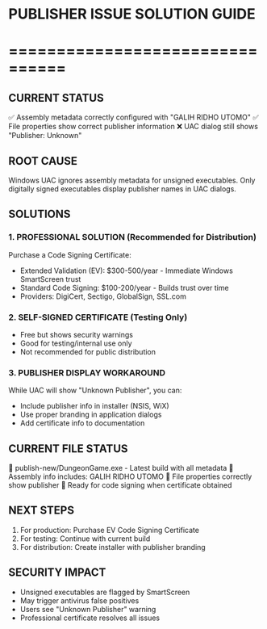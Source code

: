 # PUBLISHER ISSUE SOLUTION GUIDE
# ================================

## CURRENT STATUS
✅ Assembly metadata correctly configured with "GALIH RIDHO UTOMO"
✅ File properties show correct publisher information
❌ UAC dialog still shows "Publisher: Unknown"

## ROOT CAUSE
Windows UAC ignores assembly metadata for unsigned executables.
Only digitally signed executables display publisher names in UAC dialogs.

## SOLUTIONS

### 1. PROFESSIONAL SOLUTION (Recommended for Distribution)
Purchase a Code Signing Certificate:
- Extended Validation (EV): $300-500/year - Immediate Windows SmartScreen trust
- Standard Code Signing: $100-200/year - Builds trust over time
- Providers: DigiCert, Sectigo, GlobalSign, SSL.com

### 2. SELF-SIGNED CERTIFICATE (Testing Only)
- Free but shows security warnings
- Good for testing/internal use only
- Not recommended for public distribution

### 3. PUBLISHER DISPLAY WORKAROUND
While UAC will show "Unknown Publisher", you can:
- Include publisher info in installer (NSIS, WiX)
- Use proper branding in application dialogs
- Add certificate info to documentation

## CURRENT FILE STATUS
📁 publish-new/DungeonGame.exe - Latest build with all metadata
📁 Assembly info includes: GALIH RIDHO UTOMO
📁 File properties correctly show publisher
📁 Ready for code signing when certificate obtained

## NEXT STEPS
1. For production: Purchase EV Code Signing Certificate
2. For testing: Continue with current build
3. For distribution: Create installer with publisher branding

## SECURITY IMPACT
- Unsigned executables are flagged by SmartScreen
- May trigger antivirus false positives
- Users see "Unknown Publisher" warning
- Professional certificate resolves all issues
